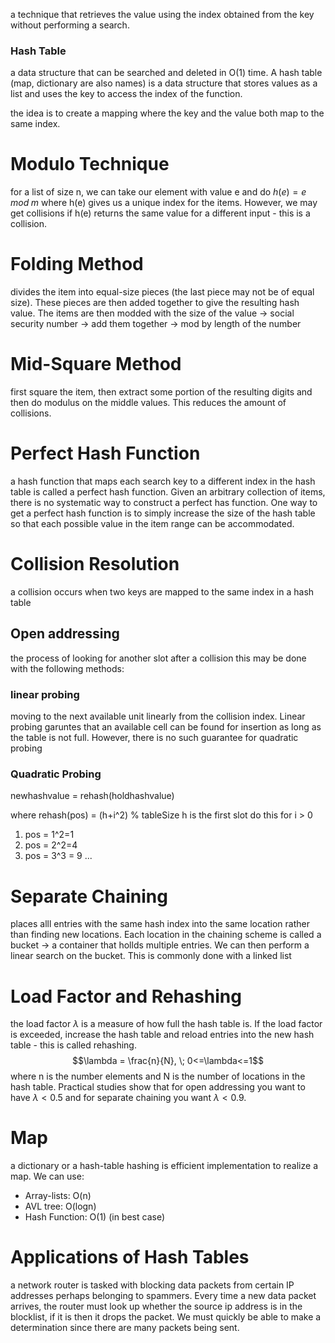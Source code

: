 a technique that retrieves the value using the index obtained from the key without performing a search. 
### Hash Table
a data structure that can be searched and deleted in O(1) time. A hash table (map, dictionary are also names) is a data structure that stores values as a list and uses the key to access the index of the function.

the idea is to create a mapping where the key and the value both map to the same index. 
# Modulo Technique 
for a list of size n, we can take our element with value e and do $h(e) = e\; mod\; m$ where h(e) gives us a unique index for the items. However, we may get collisions if h(e) returns the same value for a different input - this is a collision. 

# Folding Method
divides the item into equal-size pieces (the last piece may not be of equal size). These pieces are then added together to give the resulting hash value. The items are then modded with the size of the value -> social security number -> add them together -> mod by length of the number 

# Mid-Square Method
first square the item, then extract some portion of the resulting digits and then do modulus on the middle values. This reduces the amount of collisions. 

# Perfect Hash Function
a hash function that maps each search key to a different index in the hash table is called a perfect hash function. Given an arbitrary collection of items, there is no systematic way to construct a perfect has function. One way to get a perfect hash function is to simply increase the size of the hash table so that each possible value in the item range can be accommodated. 

# Collision Resolution 
a collision occurs when two keys are mapped to the same index in a hash table 

## Open addressing 
the process of looking for another slot after a collision this may be done with the following methods: 
### linear probing 
moving to the next available unit linearly from the collision index. Linear probing garuntes that an available cell can be found for insertion as long as the table is not full. However, there is no such guarantee for quadratic probing 

### Quadratic Probing
newhashvalue = rehash(holdhashvalue)

where rehash(pos) = (h+i^2) % tableSize 
h is the first slot 
do this for i > 0 
1. pos = 1^2=1
2. pos = 2^2=4
3. pos = 3^3 = 9 ...

# Separate Chaining 
places alll entries with the same hash index into the same location rather than finding new locations. Each location in the chaining scheme is called a bucket  -> a container that hollds multiple entries. We can then perform a linear search on the bucket. This is commonly done with a linked list 


# Load Factor and Rehashing 
the load factor $\lambda$ is a measure of how full the hash table is. If the load factor is exceeded, increase the hash table and reload entries into the new hash table - this is called rehashing. $$\lambda = \frac{n}{N}, \; 0<=\lambda<=1$$
where n is the number elements and N is the number of locations in the hash table. Practical studies show that for open addressing you want to have $\lambda < 0.5$ and for separate chaining you want $\lambda < 0.9$. 

# Map
a dictionary or a hash-table hashing is efficient implementation to realize a map. We can use: 
- Array-lists: O(n)
- AVL tree: O(logn)
- Hash Function: O(1) (in best case)

# Applications of Hash Tables
a network router is tasked with blocking data packets from certain IP addresses perhaps belonging to spammers. Every time a new data packet arrives, the router must look up whether the source ip address is in the blocklist, if it is then it drops the packet. We must quickly be able to make a determination since there are many packets being sent. 